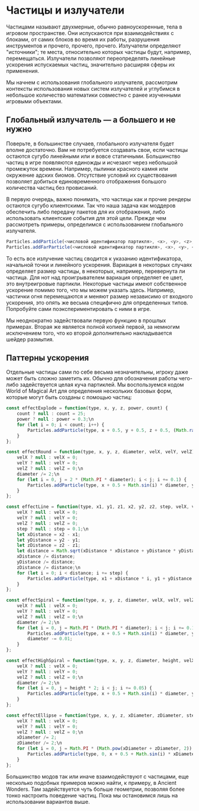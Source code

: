 # Частицы и излучатели

Частицами называют двухмерные, обычно равноускоренные, тела в игровом пространстве. Они испускаются при взаимодействиях с блоками, от самих блоков во время их работы, разрушения инструментов и прочего, прочего, прочего. Излучатели определяют "источники"; те места, относительно которых частицы будут, например, перемещаться. Излучатели позволяют переопределять линейные ускорения испускаемых частиц, значительно расширяя сферы их применения.

Мы начнем с использования глобального излучателя, рассмотрим контексты использования новых систем излучателей и углубимся в небольшое количество математики совместно с ранее изученными игровыми объектами.

## Глобальный излучатель — а большего и не нужно

Поверьте, в большинстве случаев, глобального излучателя будет вполне достаточно. Вам не потребуется создавать свои, если частицы остаются сугубо линейными или и вовсе статичными. Большинство частиц в игре появляются единожды и исчезают через небольшой промежуток времени. Например, пылинки красного камня или окружение адских биомов. Отсутствие условий их существования позволяет добиться единовременного отображения большого количества частиц без провисаний.

В первую очередь, важно понимать, что частицы как и прочие рендеры остаются сугубо клиентскими. Так что наша задача как моддеров обеспечить либо передачу пакетов для их отображения, либо использовать клиентские события для этой цели. Прежде чем рассмотреть примеры, определимся с использованием глобального излучателя.

```js
Particles.addParticle(<числовой идентификатор партикля>, <x>, <y>, <z>, <ускорение по x>, <ускорение по y>, <ускорение по x>, <вариация партикля>);
Particles.addFarParticle(<числовой идентификатор партикля>, <x>, <y>, <z>, <ускорение по x>, <ускорение по y>, <ускорение по x>, <вариация партикля>);
```

То есть все излучение частиц сводится к указанию идентификатора, начальной точки и линейного ускорения. Вариация в некоторых случаях определяет размер частицы, в некоторых, например, перевернута ли частица. Для нот над проигрывателем вариация определяет ее цвет, это внутреигровые партикли. Некоторые частицы имеют собственное ускорение помимо того, что мы можем указать здесь. Например, частички огня перемещаются и меняют размер независимо от входного ускорения, это опять же весьма специфично для определенных типов. Попробуйте сами поэкспериментировать с ними в игре.

Мы неоднократно задействовали первую функцию в прошлых примерах. Вторая же является полной копией первой, за немногим исключением того, что ко второй дополнительно накладывается шейдер размытия.

## Паттерны ускорения

Отдельные частицы сами по себе весьма незначительны, игроку даже может быть сложно заметить их. Обычно для обозначения работы чего-либо задействуется целая куча партиклей. Мы воспользуемся кодом World of Magical Art для определения нескольких базовых форм, которые могут быть созданы с помощью частиц:

<Tabs lazy>
<TabItem value="explode" label="Взрыв">

```js
const effectExplode = function(type, x, y, z, power, count) {
    count ? null : count = 25;
    power ? null : power = 0.3;\n
    for (let i = 0; i < count; i++) {
        Particles.addParticle(type, x + 0.5, y + 0.5, z + 0.5, (Math.random() - 0.5) * power, (Math.random() - 0.5) * power, (Math.random() - 0.5) * power, 0);
    }
};
```

</TabItem>
<TabItem value="round" label="Окружность">

```js
const effectRound = function(type, x, y, z, diameter, velX, velY, velZ) {
    velX ? null : velX = 0;
    velY ? null : velY = 0;
    velZ ? null : velZ = 0;\n
    diameter /= 2;\n
    for (let i = 0, j = 2 * (Math.PI * diameter); i < j; i += 0.1) {
        Particles.addParticle(type, x + 0.5 + Math.sin(i) * diameter, y, z + 0.5 + Math.cos(i) * diameter, velX, velY, velZ, 0);
    }
};
```

</TabItem>
<TabItem value="line" label="Линия">

```js
const effectLine = function(type, x1, y1, z1, x2, y2, z2, step, velX, velY, velZ) {
    velX ? null : velX = 0;
    velY ? null : velY = 0;
    velZ ? null : velZ = 0;
    step ? null : step = 0.1;\n
    let xDistance = x2 - x1;
    let yDistance = y2 - y1;
    let zDistance = z2 - z1;
    let distance = Math.sqrt(xDistance * xDistance + yDistance * yDistance + zDistance * zDistance);
    xDistance /= distance;
    yDistance /= distance;
    zDistance /= distance;\n
    for (let i = 0; i < distance; i += step) {
        Particles.addParticle(type, x1 + xDistance * i, y1 + yDistance * i, z1 + zDistance * i, velX, velY, velZ, 0);
    }
};
```

</TabItem>
<TabItem value="spiral" label="Спираль">

```js
const effectSpiral = function(type, x, y, z, diameter, velX, velY, velZ) {
    velX ? null : velX = 0;
    velY ? null : velY = 0;
    velZ ? null : velZ = 0;\n
    diameter /= 2;\n
    for (let i = 0, j = Math.PI * (Math.PI * diameter); i < j; i += 0.1) {
        Particles.addParticle(type, x + 0.5 + Math.sin(i) * diameter, y + 0.1, z + 0.5 + Math.cos(i) * diameter, velX, velY, velZ, 0);
        diameter -= 0.01;
    }
};
```

</TabItem>
<TabItem value="highSpiral" label="Высокая спираль">

```js
const effectHighSpiral = function(type, x, y, z, diameter, height, velX, velY, velZ) {
    velX ? null : velX = 0;
    velY ? null : velY = 0;
    velZ ? null : velZ = 0;\n
    diameter /= 2;\n
    for (let i = 0, j = height * 2; i < j; i += 0.05) {
        Particles.addParticle(type, x + 0.5 + Math.sin(i) * diameter, y + (i / 2), z + 0.5 + Math.cos(i) * diameter, velX, velY, velZ, 0);
    }
};
```

</TabItem>
<TabItem value="ellipse" label="Эллипс">

```js
const effectEllipse = function(type, x, y, z, xDiameter, zDiameter, step, velX, velY, velZ) {
    velX ? null : velX = 0;
    velY ? null : velY = 0;
    velZ ? null : velZ = 0;\n
    xDiameter /= 2;
    zDiameter /= 2;\n
    for (let i = 0, j = Math.PI * (Math.pow(xDiameter + zDiameter, 2)); i < j; i += 0.05) {
        Particles.addParticle(type, 0, x + 0.5 + Math.sin(i) * xDiameter, y + 0.1, z + 0.5 + Math.cos(i) * zDiameter, velX, velY, velZ, 0);
    }
};
```

</TabItem>
</Tabs>

Большинство модов так или иначе взаимодействуют с частицами, еще несколько подобных примеров можно найти, к примеру, в Ancient Wonders. Там задействуется чуть больше геометрии, позволяя более тонко настроить поведение частиц. Пока мы остановимся лишь на использовании вариантов выше.
